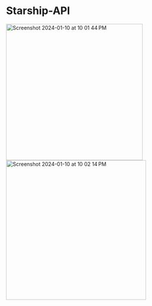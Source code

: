 # Starship-API
<img width="372" alt="Screenshot 2024-01-10 at 10 01 44 PM" src="https://github.com/Anjoliekate/Starship-API/assets/99061657/ed380c26-9edf-4d97-8ebe-d47089722fc0">
<img width="381" alt="Screenshot 2024-01-10 at 10 02 14 PM" src="https://github.com/Anjoliekate/Starship-API/assets/99061657/1a5a9c72-b474-46ff-b581-ac8e840ec890">
